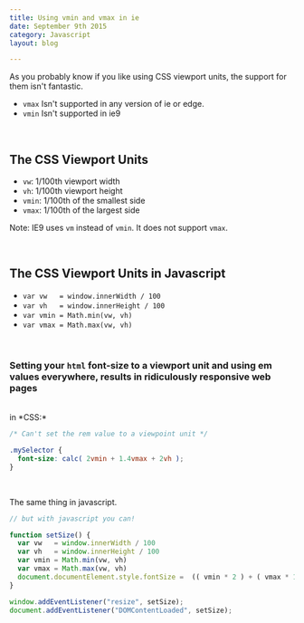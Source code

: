 ```yaml
---
title: Using vmin and vmax in ie
date: September 9th 2015
category: Javascript
layout: blog

---
```


As you probably know if you like using CSS viewport units, the support for them isn't fantastic.

- `vmax` Isn't supported in any version of ie or edge.
- `vmin` Isn't supported in ie9

<br>

## The CSS Viewport Units

- `vw`: 1/100th viewport width
- `vh`: 1/100th viewport height
- `vmin`: 1/100th of the smallest side
- `vmax`: 1/100th of the largest side

Note: IE9 uses `vm` instead of `vmin`. It does not support `vmax`.

<br>

## The CSS Viewport Units in Javascript

- `var vw   = window.innerWidth / 100`
- `var vh   = window.innerHeight / 100`
- `var vmin = Math.min(vw, vh)`
- `var vmax = Math.max(vw, vh)`

<br>

### Setting your `html` font-size to a viewport unit and using em values everywhere, results in ridiculously responsive web pages

<br>
in *CSS:*


```css
/* Can't set the rem value to a viewpoint unit */

.mySelector { 
  font-size: calc( 2vmin + 1.4vmax + 2vh ); 
}
```

<br>

The same thing in javascript.

```js
// but with javascript you can!

function setSize() {
  var vw   = window.innerWidth / 100
  var vh   = window.innerHeight / 100
  var vmin = Math.min(vw, vh)
  var vmax = Math.max(vw, vh)
  document.documentElement.style.fontSize =  (( vmin * 2 ) + ( vmax * 1.4 ) + ( vh * 2 ))  + "px";
}

window.addEventListener("resize", setSize);
document.addEventListener("DOMContentLoaded", setSize);
```
